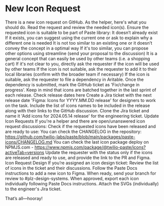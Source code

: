 # New Icon Request
There is a new icon request on GitHub. As the helper, here's what you should do.
Read the request and review the needed icon(s).
Ensure the requested icon is suitable to be part of Paste library:
It doesn’t already exist
If it exists, you can suggest using the current one or ask to explain why a different one is needed
It is not too similar to an existing one or it doesn’t convey the concept in a optimal way
If it's too similar, you can propose other options using streamline (send your proposal to the discussion)
It is a general concept that can easily be used by other teams (i.e. a shopping cart)
If it's not clear to you, directly ask the requester if the icon will be used by other teams
If the icon is not suitable, ask the requester to add it to their local libraries (confirm with the broader team if necessary)
If the icon is suitable, ask the requester to file a dependency in Aritable.
Once the dependency is submitted, mark the GitHub ticket as 'Fix/change in progress'.
Keep in mind that icons are batched together in the last sprint of each release. Check release dates here
Create a Jira ticket with the next release date 'Figma: Icons for YYYY.MM.DD release' for designers to work on the task.
Include the list of icons names to be included in the release along with their links to the GitHub discussion.
Clone the Jira ticket and name it 'Add icons for 2024.05.14 release' for the engineering ticket.
Update Icon Requests
If you're a helper and there are open/unanswered icon request discussions:
Check if the requested icons have been released and are ready to use:
You can check the CHANGELOG in the repository: https://github.com/twilio-labs/paste/blob/main/packages/paste-icons/CHANGELOG.md
You can check the last icon package deploy on NPMJS.com - https://www.npmjs.com/package/@twilio-paste/icons?activeTab=versions
Update the requester with the status only if the icons are released and ready to use, and provide the link to the PR and Figma.
Icon Request Design
If you’re assigned an icon design ticket:
Review the list of icons in the ticket and their discussions.
Follow the Paste Docs instructions to add a new icon to Figma.
When ready, send your branch for review to #plz-design-systems.
When approved, export each icon individually following Paste Docs instructions.
Attach the SVGs (individually) to the engineer's Jira ticket.

That’s all—hooray!

